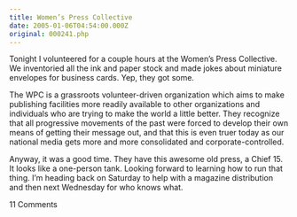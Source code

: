 ```yaml
---
title: Women’s Press Collective
date: 2005-01-06T04:54:00.000Z
original: 000241.php
---
```


Tonight I volunteered for a couple hours at the Women’s Press Collective. We inventoried all the ink and paper stock and made jokes about miniature envelopes for business cards. Yep, they got some.

The WPC is a grassroots volunteer-driven organization which aims to make publishing facilities more readily available to other organizations and individuals who are trying to make the world a little better. They recognize that all progressive movements of the past were forced to develop their own means of getting their message out, and that this is even truer today as our national media gets more and more consolidated and corporate-controlled.

Anyway, it was a good time. They have this awesome old press, a Chief 15. It looks like a one-person tank. Looking forward to learning how to run that thing. I’m heading back on Saturday to help with a magazine distribution and then next Wednesday for who knows what.

<span class="commentheader">11 Comments</span>

<!--


<div class="commentdivider">
<span class="commentauthorbox">Posted by <a href="mailto&#58;lauren&#64;balthrop&#46;com">bama</a></span>
<span class="commentdatebox">Friday, January  7, 2005</span>
<span class="commenttimebox">10:29 PM</span>
</div>
<div class="commentbody">aww. that sounds awesome.</div>
<div class="commentdivider">
<span class="commentauthorbox">Posted by sarabeara</span>
<span class="commentdatebox">Tuesday, January 11, 2005</span>
<span class="commenttimebox"> 4:53 PM</span>
</div>
<div class="commentbody">you go, boy!</div>
<div class="commentdivider">
<span class="commentauthorbox">Posted by voyeur</span>
<span class="commentdatebox">Tuesday, January 25, 2005</span>
<span class="commenttimebox"> 3:48 PM</span>
</div>
<div class="commentbody">if you haven’t already, you may want to research the WPC. althoug i cannot speak with current experience, in the past WPC was a entity of the Provisional Communist Party and was raided by the FBI and NYPD on two locations for plotting against the government and stock-piling weapons. it’s true that WPC could be legit now, but maybe you should ask them about their past. </div>
<div class="commentdivider">
<span class="commentauthorbox">Posted by <a href="mailto&#58;hollymendenhall&#64;yahoo&#46;com">holly</a></span>
<span class="commentdatebox">Thursday, February 17, 2005</span>
<span class="commenttimebox">11:29 AM</span>
</div>
<div class="commentbody">do you have a web address or any contact info for the women’s press collective? i’ve heard of them and am trying to get in touch. i volunteer for a non-profit in brooklyn and we are in need of their services. thanks!</div>
<div class="commentdivider">
<span class="commentauthorbox">Posted by an anonymous coward</span>
<span class="commentdatebox">Sunday, March  6, 2005</span>
<span class="commenttimebox"> 8:41 PM</span>
</div>
<div class="commentbody">Check out this link before you head back to the women’s press collective.

<a href="http://www.freedomofmind.com/resourcecenter/groups/n/natlfed/">http://www.freedomofmind.com/resourcecenter/groups/n/natlfed/</a></div>

<div class="commentdivider">
<span class="commentauthorbox">Posted by gemini</span>
<span class="commentdatebox">Sunday, May  1, 2005</span>
<span class="commenttimebox"> 4:44 PM</span>
</div>
<div class="commentbody">Get away from this group fast!!! It may seem good on the outside but it is a front for the National Labor Federation.  They are a communist revolutioary  cult.  They net over $1 million a year under the guise of helping the poor or publishinging  information. very little reaches those who it preports to help. Checkout www.rickross.com</div>
<div class="commentdivider">
<span class="commentauthorbox">Posted by <a href="mailto&#58;moonbeam11217&#64;aol&#46;com">vera</a></span>
<span class="commentdatebox">Sunday, December 24, 2006</span>
<span class="commenttimebox"> 2:13 AM</span>
</div>
<div class="commentbody">well i volunteer for them. i just started. so far i havent had a problem. but if i feel something is not right, i will exit stage right.</div>
<div class="commentdivider">
<span class="commentauthorbox">Posted by curiousliberal</span>
<span class="commentdatebox">Friday, March 23, 2007</span>
<span class="commenttimebox"> 7:25 PM</span>
</div>
<div class="commentbody">Hey. I’ve just met some people from the Women’s Press Collective. I think it’s a great idea but I don’t want to get involved if I’m giving money to a political party. But how can it hurt to volunteer my time? I don’t think I could get brainwashed and I’d only be volunteering once and a while. Thoughts, anyone?</div>
<div class="commentdivider">
<span class="commentauthorbox">Posted by an anonymous coward</span>
<span class="commentdatebox">Monday, March 26, 2007</span>
<span class="commenttimebox"> 9:45 PM</span>
</div>
<div class="commentbody">I volunteer for an organization that is on that NATLFED list too, and I’ve been volunteering there for 5 months now. I have had a couple of suspicious encounters, which makes me think that they are a bit of a cult, but as far as I can tell they really are interested in helping people. I am not brainwashed, just more socially aware. I can volunteer in my free time and I feel like I’m contributing to a cause that will someday be strong enough to improve the lives of working class people everywhere.

P.S. Does anyone have the address of Women’s Press Collective? I’d like to check it out sometime. Thanks.</div>

<div class="commentdivider">
<span class="commentauthorbox">Posted by an anonymous coward</span>
<span class="commentdatebox">Thursday, May 31, 2007</span>
<span class="commenttimebox"> 2:20 AM</span>
</div>
<div class="commentbody">i’m with the Women’s Press Collective right now. Does anyone still have any doubts about their work? I’m only asking this because my friend and  I got recruited at school, and we both have been volunteering there for about 3 months now. But we both kinda feel that they aren’t doing anything for women. We kinda join on the premise to “help low-income families” and all that.

Let me know before I make commitments that I’ll regret later.</div>

<div class="commentdivider">
<span class="commentauthorbox">Posted by Shannon</span>
<span class="commentdatebox">Friday, June 15, 2007</span>
<span class="commenttimebox">11:15 AM</span>
</div>
<div class="commentbody">Can you please post the address or contact number of the Women’s Press Collective?  I used there services a few years ago and I want to use them again but I don’t have their contact info and I can’t seem to get it anywhere online or through 411.</div> -->
